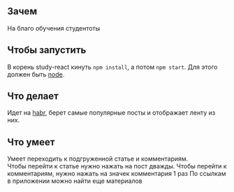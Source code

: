 ## Зачем
На благо обучения студентоты

## Чтобы запустить

В корень study-react кинуть `npm install`, а потом `npm start`. Для этого должен быть [node](https://nodejs.org/en/download/).

## Что делает
Идет на [habr](https://habr.com/ru/all/), берет самые популярные посты и отображает ленту из них. 
## Что умеет
Умеет переходить к подгруженной статье и комментариям. <br/>
Чтобы перейти к статье нужно нажать на пост дважды. Чтобы перейти к комментариям, нужно нажать на значек комментария 1 раз
По ссылкам в приложении можно найти еще материалов
